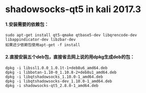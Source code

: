 # shadowsocks-qt5 in kali 2017.3




#### 1.安装需要的依赖包：
  ```
  sudo apt-get install qt5-qmake qtbase5-dev libqrencode-dev libappindicator-dev libzbar-dev
  如果还少依赖包使用apt-get -f install
  ```
#### 2.直接安装五个deb包，直接省去网上说的用dpkg生成deb的包：
```
dpkg -i libssl1.0.0_1.0.1t-1+deb8u6_amd64.deb 
dpkg -i libbotan-1.10-0_1.10.8-2+deb8u1_amd64.deb
dpkg -i libqtshadowsocks_1.10.0-1_amd64.deb
dpkg -i libqtshadowsocks-dev_1.10.0-1_amd64.deb
dpkg -i shadowsocks-qt5_2.8.0-1_amd64.deb
```
